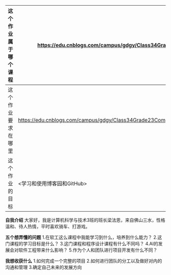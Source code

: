 | 这个作业属于哪个课程 | https://edu.cnblogs.com/campus/gdgy/Class34Grade23ComputerScience |
| ----------------- |--------------- |
| 这个作业要求在哪里| https://edu.cnblogs.com/campus/gdgy/Class34Grade23ComputerScience/homework/13478 |
| 这个作业的目标 | <学习和使用博客园和GitHub> |

**自我介绍**
大家好，我是计算机科学与技术3班的班长梁法恩，来自佛山三水，性格温和、待人热情，平时喜欢骑车、打游戏。

**五个想弄懂的问题**
1.在软工这么课程中我能学习到什么，培养到什么能力？
2.这门课程的学习目标是什么？
3.这门课程和程序设计课程有什么不同吗？
4.AI的发展会对软件工程带来什么影响？
5.作为个人和团队进行项目开发有什么不同？

**我想收获什么**
1.如何完成一个完整的项目
2.如何进行团队的分工以及做好对内的沟通和管理
3.确定自己未来的发展方向

